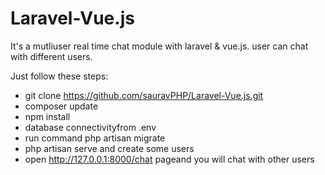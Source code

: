 # Laravel-Vue.js
It's a mutliuser real time chat module with laravel &amp; vue.js. user can chat with different users.

Just follow these steps:
- git clone https://github.com/sauravPHP/Laravel-Vue.js.git
- composer update
- npm install
- database connectivityfrom .env
- run command php artisan migrate
- php artisan serve and create some users
- open http://127.0.0.1:8000/chat pageand you will chat with other users
